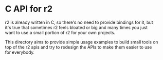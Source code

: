 C API for r2
============

r2 is already written in C, so there's no need to provide bindings
for it, but it's true that sometimes r2 feels bloated or big and
many times you just want to use a small portion of r2 for your own
projects.

This directory aims to provide simple usage examples to build small
tools on top of the r2 apis and try to redesign the APIs to make
them easier to use for everybody.
